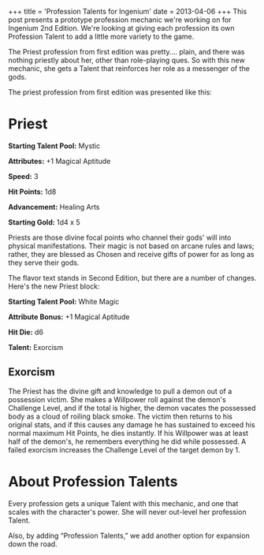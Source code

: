 +++
title = 'Profession Talents for Ingenium'
date = 2013-04-06
+++
This post presents a prototype profession mechanic we're working on for Ingenium 2nd Edition. We're looking at giving each profession its own Profession Talent to add a little more variety to the game.

The Priest profession from first edition was pretty…. plain, and there was nothing priestly about her, other than role-playing ques. So with this new mechanic, she gets a Talent that reinforces her role as a messenger of the gods.

The priest profession from first edition was presented like this:

# Priest

**Starting Talent Pool:** Mystic

**Attributes:** +1 Magical Aptitude

**Speed:** 3

**Hit Points:** 1d8

**Advancement:** Healing Arts

**Starting Gold:** 1d4 x 5

Priests are those divine focal points who channel their gods' will into physical manifestations. Their magic is not based on arcane rules and laws; rather, they are blessed as Chosen and receive gifts of power for as long as they serve their gods.

The flavor text stands in Second Edition, but there are a number of changes. Here's the new Priest block:

**Starting Talent Pool:** White Magic

**Attribute Bonus:** +1 Magical Aptitude

**Hit Die:** d6

**Talent:** Exorcism

## Exorcism

The Priest has the divine gift and knowledge to pull a demon out of a possession victim. She makes a Willpower roll against the demon's Challenge Level, and if the total is higher, the demon vacates the possessed body as a cloud of roiling black smoke. The victim then returns to his original stats, and if this causes any damage he has sustained to exceed his normal maximum Hit Points, he dies instantly. If his Willpower was at least half of the demon's, he remembers everything he did while possessed. A failed exorcism increases the Challenge Level of the target demon by 1.

# About Profession Talents

Every profession gets a unique Talent with this mechanic, and one that scales with the character's power. She will never out-level her profession Talent.

Also, by adding “Profession Talents,” we add another option for expansion down the road.
